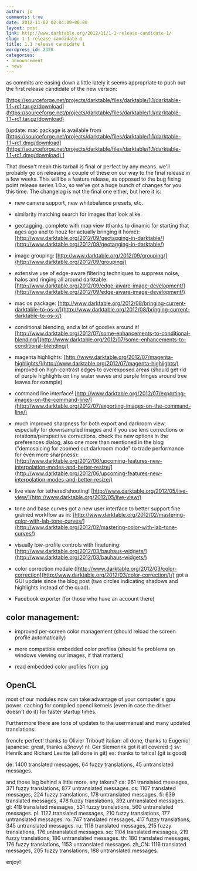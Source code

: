 ```yaml
---
author: jo
comments: true
date: 2012-11-02 02:04:00+00:00
layout: post
link: http://www.darktable.org/2012/11/1-1-release-candidate-1/
slug: 1-1-release-candidate-1
title: 1.1 release candidate 1
wordpress_id: 2328
categories:
- announcement
- news
---
```


as commits are easing down a little lately it seems appropriate to push out the first release candidate of the new version:

[https://sourceforge.net/projects/darktable/files/darktable/1.1/darktable-1.1~rc1.tar.gz/download](https://sourceforge.net/projects/darktable/files/darktable/1.1/darktable-1.1~rc1.tar.gz/download)

[update: mac package is available from [https://sourceforge.net/projects/darktable/files/darktable/1.1/darktable-1.1~rc1.dmg/download](https://sourceforge.net/projects/darktable/files/darktable/1.1/darktable-1.1~rc1.dmg/download) ]

That doesn't mean this tarball is final or perfect by any means. we'll probably go on releasing a couple of these on our way to the final release in a few weeks. This will be a feature release, as opposed to the bug fixing point release series 1.0.x, so we've got a huge bunch of changes for you this time. The changelog is not the final one either, but here it is:



  * new camera support, new whitebalance presets, etc.


  * similarity matching search for images that look alike.


  * geotagging, complete with map view (thanks to dinamic for starting that ages ago and to houz for actually bringing it home):
[http://www.darktable.org/2012/09/geotagging-in-darktable/](http://www.darktable.org/2012/09/geotagging-in-darktable/)


  * image grouping: [http://www.darktable.org/2012/09/grouping/](http://www.darktable.org/2012/09/grouping/)


  * extensive use of edge-aware filtering techniques to suppress noise, halos and ringing all around darktable: [http://www.darktable.org/2012/09/edge-aware-image-development/](http://www.darktable.org/2012/09/edge-aware-image-development/)


  * mac os package: [http://www.darktable.org/2012/08/bringing-current-darktable-to-os-x/](http://www.darktable.org/2012/08/bringing-current-darktable-to-os-x/)


  * conditional blending, and a lot of goodies around it! [http://www.darktable.org/2012/07/some-enhancements-to-conditional-blending/](http://www.darktable.org/2012/07/some-enhancements-to-conditional-blending/)


  * magenta highlights: [http://www.darktable.org/2012/07/magenta-highlights/](http://www.darktable.org/2012/07/magenta-highlights/) improved on high-contrast edges to overexposed areas (should get rid of purple highlights on tiny water waves and purple fringes around tree leaves for example)

  * command line interface! [http://www.darktable.org/2012/07/exporting-images-on-the-command-line/](http://www.darktable.org/2012/07/exporting-images-on-the-command-line/)


  * much improved sharpness for both export and darkroom view, especially for downsampled images and if you use lens corrections or rotations/perspective corrections. check the new options in the preferences dialog, also one more than mentioned in the blog
("demosaicing for zoomed out darkroom mode" to trade performance for even more sharpness): [http://www.darktable.org/2012/06/upcoming-features-new-interpolation-modes-and-better-resize/](http://www.darktable.org/2012/06/upcoming-features-new-interpolation-modes-and-better-resize/)


  * live view for tethered shooting! [http://www.darktable.org/2012/05/live-view/](http://www.darktable.org/2012/05/live-view/)


  * tone and base curves got a new user interface to better support fine grained workflow as in: [http://www.darktable.org/2012/02/mastering-color-with-lab-tone-curves/](http://www.darktable.org/2012/02/mastering-color-with-lab-tone-curves/)


  * visually low-profile controls with finetuning: [http://www.darktable.org/2012/03/bauhaus-widgets/](http://www.darktable.org/2012/03/bauhaus-widgets/)


  * color correction module ([http://www.darktable.org/2012/03/color-correction](http://www.darktable.org/2012/03/color-correction/)/) got a GUI update since the blog post (two circles indicating shadows and highlights instead of the quad).


  * Facebook exporter (for those who have an account there)





## color management:




  * improved per-screen color management (should reload the screen profile automatically)


  * more compatible embedded color profiles (should fix problems on windows viewing our images, if that matters)


  * read embedded color profiles from jpg




## OpenCL


most of our modules now can take advantage of your computer's gpu power. caching for compiled opencl kernels (even in case the driver doesn't do it) for faster startup times.

Furthermore there are tons of updates to the usermanual and many updated translations:

french: perfect! thanks to Olivier Tribout!
italian: all done, thanks to Eugenio!
japanese: great, thanks a3novy!
nl: Ger Siemerink got it all covered :)
sv: Henrik and Richard Levitte (all done in git)
es: thanks to tatica! (git is good)

de: 1400 translated messages, 64 fuzzy translations, 45 untranslated messages.

and those lag behind a little more. any takers?
ca: 261 translated messages, 371 fuzzy translations, 877 untranslated messages.
cs: 1107 translated messages, 224 fuzzy translations, 178 untranslated messages.
fi: 639 translated messages, 478 fuzzy translations, 392 untranslated messages.
gl: 418 translated messages, 531 fuzzy translations, 560 untranslated messages.
pl: 1122 translated messages, 210 fuzzy translations, 177 untranslated messages.
ro: 747 translated messages, 417 fuzzy translations, 345 untranslated messages.
ru: 1118 translated messages, 215 fuzzy translations, 176 untranslated messages.
sq: 1104 translated messages, 219 fuzzy translations, 186 untranslated messages.
th: 180 translated messages, 176 fuzzy translations, 1153 untranslated messages.
zh_CN: 1116 translated messages, 205 fuzzy translations, 188
untranslated messages.

enjoy!
